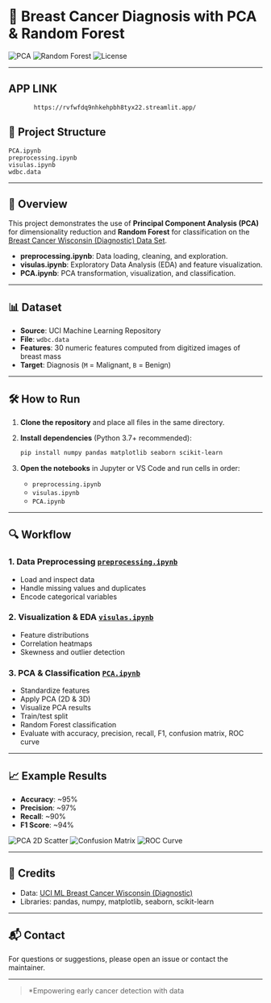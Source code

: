 # 🧬 Breast Cancer Diagnosis with PCA & Random Forest

![PCA](https://img.shields.io/badge/Dimensionality%20Reduction-PCA-blue)
![Random Forest](https://img.shields.io/badge/Classifier-Random%20Forest-green)
![License](https://img.shields.io/badge/Data-UCI%20ML%20Breast%20Cancer%20Wisconsin-orange)

---
## APP LINK
           https://rvfwfdq9nhkehpbh8tyx22.streamlit.app/
## 📂 Project Structure

```
PCA.ipynb
preprocessing.ipynb
visulas.ipynb
wdbc.data
```

---

## 🚀 Overview

This project demonstrates the use of **Principal Component Analysis (PCA)** for dimensionality reduction and **Random Forest** for classification on the [Breast Cancer Wisconsin (Diagnostic) Data Set](https://archive.ics.uci.edu/ml/datasets/Breast+Cancer+Wisconsin+%28Diagnostic%29).

- **preprocessing.ipynb**: Data loading, cleaning, and exploration.
- **visulas.ipynb**: Exploratory Data Analysis (EDA) and feature visualization.
- **PCA.ipynb**: PCA transformation, visualization, and classification.

---

## 📊 Dataset

- **Source**: UCI Machine Learning Repository
- **File**: `wdbc.data`
- **Features**: 30 numeric features computed from digitized images of breast mass
- **Target**: Diagnosis (`M` = Malignant, `B` = Benign)

---

## 🛠️ How to Run

1. **Clone the repository** and place all files in the same directory.
2. **Install dependencies** (Python 3.7+ recommended):

   ```sh
   pip install numpy pandas matplotlib seaborn scikit-learn
   ```

3. **Open the notebooks** in Jupyter or VS Code and run cells in order:

   - `preprocessing.ipynb`
   - `visulas.ipynb`
   - `PCA.ipynb`

---

## 🔍 Workflow

### 1. Data Preprocessing [`preprocessing.ipynb`](preprocessing.ipynb)
- Load and inspect data
- Handle missing values and duplicates
- Encode categorical variables

### 2. Visualization & EDA [`visulas.ipynb`](visulas.ipynb)
- Feature distributions
- Correlation heatmaps
- Skewness and outlier detection

### 3. PCA & Classification [`PCA.ipynb`](PCA.ipynb)
- Standardize features
- Apply PCA (2D & 3D)
- Visualize PCA results
- Train/test split
- Random Forest classification
- Evaluate with accuracy, precision, recall, F1, confusion matrix, ROC curve

---

## 📈 Example Results

- **Accuracy**: ~95%
- **Precision**: ~97%
- **Recall**: ~90%
- **F1 Score**: ~94%

![PCA 2D Scatter](https://img.icons8.com/color/48/000000/scatter-plot.png)
![Confusion Matrix](https://img.icons8.com/color/48/000000/confusion-matrix.png)
![ROC Curve](https://img.icons8.com/color/48/000000/roc-curve.png)

---

## 🤝 Credits

- Data: [UCI ML Breast Cancer Wisconsin (Diagnostic)](https://archive.ics.uci.edu/ml/datasets/Breast+Cancer+Wisconsin+%28Diagnostic%29)
- Libraries: pandas, numpy, matplotlib, seaborn, scikit-learn

---

## 📬 Contact

For questions or suggestions, please open an issue or contact the maintainer.

---

> *Empowering early cancer detection with data
